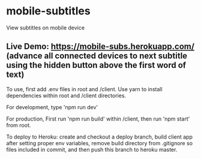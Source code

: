 # mobile-subtitles
View subtitles on mobile device

**Live Demo:** https://mobile-subs.herokuapp.com/
(advance all connected devices to next subtitle using the hidden button above the first word of text)
---

To use, first add .env files in root and /client.
Use yarn to install dependencies within root and /client directories.

For development, type 'npm run dev'

For production, First run 'npm run build' within /client, then run 'npm start' from root.

To deploy to Heroku: create and checkout a deploy branch, build client app after setting proper env variables, remove build directory from .gitignore so files included in commit, and then push this branch to heroku master.
